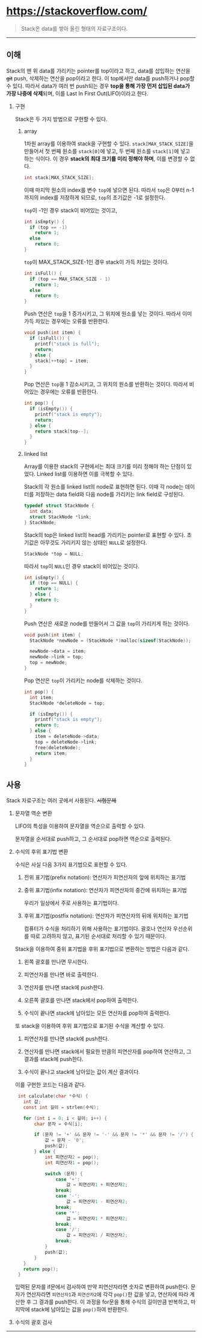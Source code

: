# https://stackoverflow.com/

> Stack은 data를 쌓아 올린 형태의 자료구조이다.

---

## 이해

Stack의 맨 위 data를 가리키는 pointer를 top이라고 하고, data를 삽입하는 연산을 ~~git~~ push, 삭제하는 연산을 pop이라고 한다. 이 top에서만 data를 push하거나 pop할 수 있다. 따라서 data가 여러 번 push되는 경우 **top을 통해 가장 먼저 삽입된 data가 가장 나중에 삭제**되며, 이를 Last In First Out(LIFO)이라고 한다.

1. 구현

   Stack은 두 가지 방법으로 구현할 수 있다.

   1. array

      1차원 array를 이용하여 stack을 구현할 수 있다. `stack[MAX_STACK_SIZE]`을 만들어서 첫 번째 원소를 `stack[0]`에 넣고, 두 번째 원소를 `stack[1]`에 넣고 하는 식이다. 이 경우 **stack의 최대 크기를 미리 정해야 하며**, 이를 변경할 수 없다.

      ```c
      int stack[MAX_STACK_SIZE];
      ```

      이때 마지막 원소의 index를 변수 `top`에 넣으면 된다. 따라서 `top`은 0부터 n-1까지의 index를 저장하게 되므로, `top`의 초기값은 -1로 설정한다.

      `top`이 -1인 경우 stack이 비어있는 것이고,

      ```c
      int isEmpty() {
        if (top == -1)
          return 1;
        else
          return 0;
      }
      ```

      `top`이 MAX_STACK_SIZE-1인 경우 stack이 가득 차있는 것이다.

      ```c
      int isFull() {
        if (top == MAX_STACK_SIZE - 1)
          return 1;
        else
          return 0;
      }
      ```

      Push 연산은 `top`을 1 증가시키고, 그 위치에 원소를 넣는 것이다. 따라서 이미 가득 차있는 경우에는 오류를 반환한다.

      ```c
      void push(int item) {
        if (isFull()) {
          printf("stack is full");
          return;
        } else {
          stack[++top] = item;
        }
      }
      ```

      Pop 연산은 `top`을 1 감소시키고, 그 위치의 원소를 반환하는 것이다. 따라서 비어있는 경우에는 오류를 반환한다.

      ```c
      int pop() {
        if (isEmpty()) {
          printf("stack is empty");
          return;
        } else {
          return stack[top--];
        }
      }
      ```

   2. linked list

      Array를 이용한 stack의 구현에서는 최대 크기를 미리 정해야 하는 단점이 있었다. Linked list를 이용하면 이를 극복할 수 있다.

      Stack의 각 원소를 linked list의 node로 표현하면 된다. 이때 각 node는 데이터를 저장하는 data field와 다음 node를 가리키는 link field로 구성된다.

      ```c
      typedef struct StackNode {
        int data;
        struct StackNode *link;
      } StackNode;
      ```

      Stack의 top은 linked list의 head를 가리키는 pointer로 표현할 수 있다. 초기값은 아무것도 가리키지 않는 상태인 `NULL`로 설정한다.

      ```c
      StackNode *top = NULL;
      ```

      따라서 `top`이 `NULL`인 경우 stack이 비어있는 것이다.

      ```c
      int isEmpty() {
        if (top == NULL) {
          return 1;
        } else {
          return 0;
        }
      }
      ```

      Push 연산은 새로운 node를 만들어서 그 값을 `top`이 가리키게 하는 것이다.

      ```c
      void push(int item) {
        StackNode *newNode = (StackNode *)malloc(sizeof(StackNode));

        newNode->data = item;
        newNode->link = top;
        top = newNode;
      }
      ```

      Pop 연산은 `top`이 가리키는 node를 삭제하는 것이다.

      ```c
      int pop() {
        int item;
        StackNode *deleteNode = top;

        if (isEmpty()) {
          printf("stack is empty");
          return 0;
        } else {
          item = deleteNode->data;
          top = deleteNode->link;
          free(deleteNode);
          return item;
        }
      }
      ```

## 사용

Stack 자료구조는 여러 곳에서 사용된다. ~~시험문제~~

1. 문자열 역순 변환

   LIFO의 특성을 이용하여 문자열을 역순으로 출력할 수 있다.

   문자열을 순서대로 push하고, 그 순서대로 pop하면 역순으로 출력된다.

2. 수식의 후위 표기법 변환

   수식은 사실 다음 3가지 표기법으로 표현할 수 있다.

   1. 전위 표기법(prefix notation): 연산자가 피연산자의 앞에 위치하는 표기법

   2. 중위 표기법(infix notation): 연산자가 피연산자의 중간에 위치하는 표기법

      우리가 일상에서 주로 사용하는 표기법이다.

   3. 후위 표기법(postfix notation): 연산자가 피연산자의 뒤에 위치하는 표기법

      컴퓨터가 수식을 처리하기 위해 사용하는 표기법이다. 괄호나 연산자 우선순위를 따로 고려하지 않고, 표기된 순서대로 처리할 수 있기 때문이다.

   Stack을 이용하여 중위 표기법을 후위 표기법으로 변환하는 방법은 다음과 같다.

   1. 왼쪽 괄호를 만나면 무시한다.

   2. 피연산자를 만나면 바로 출력한다.

   3. 연산자를 만나면 stack에 push한다.

   4. 오른쪽 괄호를 만나면 stack에서 pop하여 출력한다.

   5. 수식이 끝나면 stack에 남아있는 모든 연산자를 pop하여 출력한다.

   또 stack을 이용하여 후위 표기법으로 표기된 수식을 계산할 수 있다.

   1. 피연산자를 만나면 stack에 push한다.

   2. 연산자를 만나면 stack에서 필요한 만큼의 피연산자를 pop하여 연산하고, 그 결과를 stack에 push한다.

   3. 수식이 끝나고 stack에 남아있는 값이 계산 결과이다.

   이를 구현한 코드는 다음과 같다.

   ```c
    int calculate(char *수식) {
      int 값;
      const int 길이 = strlen(수식);

      for (int i = 0; i < 길이; i++) {
          char 문자 = 수식[i];

          if (문자 != '+' && 문자 != '-' && 문자 != '*' && 문자 != '/') {
              값 = 문자 - '0';
              push(값);
          } else {
              int 피연산자2 = pop();
              int 피연산자1 = pop();

              switch (문자) {
                  case '+':
                      값 = 피연산자1 + 피연산자2;
                  break;
                  case '-':
                      값 = 피연산자1 - 피연산자2;
                  break;
                  case '*':
                      값 = 피연산자1 * 피연산자2;
                  break;
                  case '/':
                      값 = 피연산자1 / 피연산자2;
                  break;
              }
              push(값);
          }
      }
      return pop();
    }
   ```

   입력된 문자를 if문에서 검사하여 만약 피연산자라면 숫자로 변환하여 push한다. 문자가 연산자라면 `피연산자1`과 `피연산자2`에 각각 `pop()`한 값을 넣고, 연산자에 따라 계산한 후 그 결과를 push한다. 이 과정을 for문을 통해 수식의 길이만큼 반복하고, 마지막에 stack에 남아있는 값을 `pop()`하여 반환한다.

3. 수식의 괄호 검사

---

